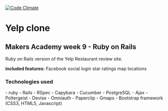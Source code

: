 [![Code Climate](https://codeclimate.com/github/globalavocado/yelp-clone/badges/gpa.svg)](https://codeclimate.com/github/globalavocado/yelp-clone)

<h1>Yelp clone</h1>

<h2>Makers Academy week 9 - Ruby on Rails</h2>
Ruby on Rails version of the Yelp Restaurant review site. 

<strong>included features:</strong>
Facebook social login
star ratings
map locations


<h3>Technologies used</h3>
- ruby
- Rails
- RSpec
- Capybara
- Cucumber
- PostgreSQL
- Ajax
- Poltergeist
- Devise
- Omniauth
- Paperclip
- Gmaps
- Bootstrap framework (CSS3, HTML5, Javascript)


